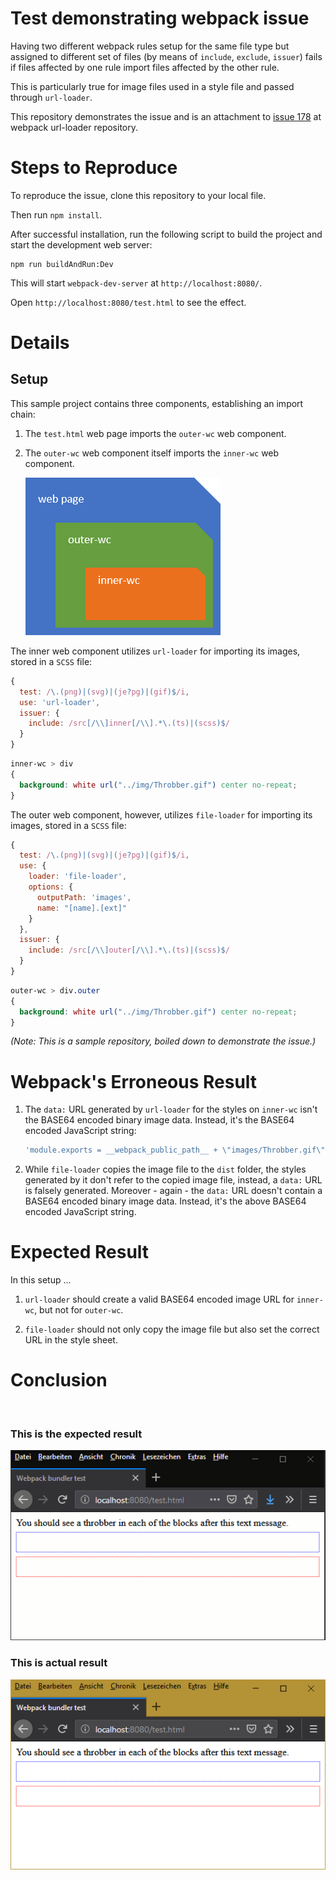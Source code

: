 # Test demonstrating webpack issue
Having two different webpack rules setup for the same file type but
assigned to different set of files (by means of `include`, `exclude`, `issuer`)
fails if files affected by one rule import files affected by the other rule.

This is particularly true for image files used in a style file and passed through
`url-loader`.

This repository demonstrates the issue and is an attachment to
[issue 178](/webpack-contrib/url-loader/issues/178) at webpack url-loader repository.

# Steps to Reproduce
To reproduce the issue, clone this repository to your local file.

Then run `npm install`.

After successful installation, run the following script to build the project
and start the development web server:

```batch
npm run buildAndRun:Dev
```
This will start `webpack-dev-server` at `http://localhost:8080/`.

Open `http://localhost:8080/test.html` to see the effect.

# Details

## Setup

This sample project contains three components, establishing an import chain:

1. The `test.html` web page imports the `outer-wc` web component.
1. The `outer-wc` web component itself imports the `inner-wc` web component.

   ![web component import hierarchy](./src/img/_hierarchy_.png)

The inner web component utilizes `url-loader` for importing its images, stored in a
`SCSS` file:

```js
{
  test: /\.(png)|(svg)|(je?pg)|(gif)$/i,
  use: 'url-loader',
  issuer: {
    include: /src[/\\]inner[/\\].*\.(ts)|(scss)$/
  }
}
```

```css
inner-wc > div
{
  background: white url("../img/Throbber.gif") center no-repeat;
}
```

The outer web component, however, utilizes `file-loader` for importing its images,
stored in a `SCSS` file:

```js
{
  test: /\.(png)|(svg)|(je?pg)|(gif)$/i,
  use: {
    loader: 'file-loader',
    options: {
      outputPath: 'images',
      name: "[name].[ext]"
    }
  },
  issuer: {
    include: /src[/\\]outer[/\\].*\.(ts)|(scss)$/
  }
}
```

```css
outer-wc > div.outer
{
  background: white url("../img/Throbber.gif") center no-repeat;
}
```

*(Note: This is a sample repository, boiled down to demonstrate the issue.)*

# Webpack's Erroneous Result

1. The `data:` URL generated by `url-loader` for the styles on `inner-wc` isn't
   the BASE64 encoded binary image data. Instead, it's the BASE64 encoded JavaScript
	 string:

   ```js
   'module.exports = __webpack_public_path__ + \"images/Throbber.gif\";'
   ```

2. While `file-loader` copies the image file to the `dist` folder, the styles generated
   by it don't refer to the copied image file, instead, a `data:` URL is falsely generated.
	 Moreover - again - the `data:` URL doesn't contain a BASE64 encoded binary image data.
	 Instead, it's the above BASE64 encoded JavaScript string.

# Expected Result

In this setup ...

1. `url-loader` should create a valid BASE64 encoded image URL for `inner-wc`, but not
   for `outer-wc`.

2. `file-loader` should not only copy the image file but also set the correct URL in the
   style sheet.

# Conclusion
<br/>

### This is the expected result

![Failed result](./src/img/_success_.gif)
<br/>

### This is actual result

![Failed result](./src/img/_fail_.png)
